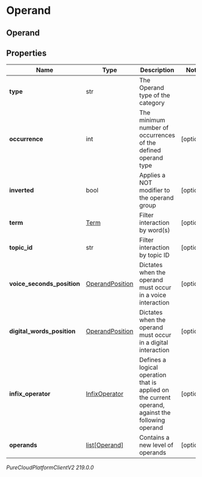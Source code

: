 # Operand

## Operand

## Properties

|Name | Type | Description | Notes|
|------------ | ------------- | ------------- | -------------|
| **type** | str | The Operand type of the category | |
| **occurrence** | int | The minimum number of occurrences of the defined operand type | [optional] |
| **inverted** | bool | Applies a NOT modifier to the operand group | [optional] |
| **term** | [Term](Term) | Filter interaction by word(s) | [optional] |
| **topic_id** | str | Filter interaction by topic ID | [optional] |
| **voice_seconds_position** | [OperandPosition](OperandPosition) | Dictates when the operand must occur in a voice interaction | [optional] |
| **digital_words_position** | [OperandPosition](OperandPosition) | Dictates when the operand must occur in a digital interaction | [optional] |
| **infix_operator** | [InfixOperator](InfixOperator) | Defines a logical operation that is applied on the current operand, against the following operand | [optional] |
| **operands** | [list[Operand]](Operand) | Contains a new level of operands | [optional] |



_PureCloudPlatformClientV2 219.0.0_
